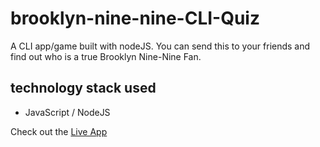 # brooklyn-nine-nine-CLI-Quiz
A CLI app/game built with nodeJS. You can send this to your friends and find out who is a true Brooklyn Nine-Nine Fan.
## technology stack used
- JavaScript / NodeJS

Check out the [Live App](https://replit.com/@maitrakhatri/neog-camp-markTwo?embed=1&output=1)
